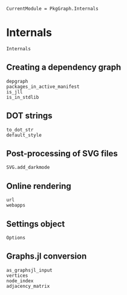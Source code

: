 
```@meta
CurrentModule = PkgGraph.Internals
```

# Internals

```@docs
Internals
```

## Creating a dependency graph

```@docs
depgraph
packages_in_active_manifest
is_jll
is_in_stdlib
```

## DOT strings

```@docs
to_dot_str
default_style
```

## Post-processing of SVG files

```@docs
SVG.add_darkmode
```

## Online rendering

```@docs
url
webapps
```

## Settings object

```@docs
Options
```

## Graphs.jl conversion

```@docs
as_graphsjl_input
vertices
node_index
adjacency_matrix
```
